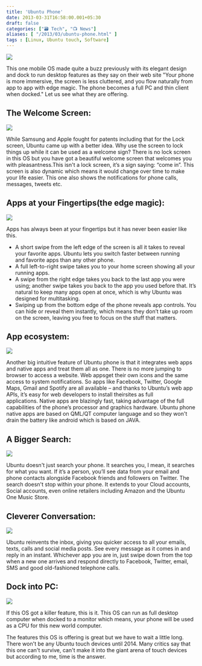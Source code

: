 ```yaml
---
title: 'Ubuntu Phone'
date: 2013-03-31T16:58:00.001+05:30
draft: false
categories: ["🗃️ Tech", "📺 News"]
aliases: [ "/2013/03/ubuntu-phone.html" ]
tags : [Linux, Ubuntu touch, Software]
---
```


[![](https://2.bp.blogspot.com/-zEATfTD9EfQ/UVgNZABBrOI/AAAAAAAAAd4/vi0fdrb1imM/s1600/ubphon.jpg)](https://2.bp.blogspot.com/-zEATfTD9EfQ/UVgNZABBrOI/AAAAAAAAAd4/vi0fdrb1imM/s1600/ubphon.jpg)

This one mobile OS made quite a buzz previously with its elegant design and dock to run desktop features as they say on their web site "Your phone is more immersive, the screen is less cluttered, and you flow naturally from app to app with edge magic. The phone becomes a full PC and thin client when docked." Let us see what they are offering.  
  

> 

  

The Welcome Screen:
-------------------

[![](https://4.bp.blogspot.com/-FJ3uE7DSjnI/UVgS2sstRJI/AAAAAAAAAeY/XTtRN7paiNA/s1600/ubuntu-phone-os-3.jpg)](https://4.bp.blogspot.com/-FJ3uE7DSjnI/UVgS2sstRJI/AAAAAAAAAeY/XTtRN7paiNA/s1600/ubuntu-phone-os-3.jpg)

  

While Samsung and Apple fought for patents including that for the Lock screen, Ubuntu came up with a better idea. Why use the screen to lock things up while it can be used as a welcome sign? There is no lock screen in this OS but you have got a beautiful welcome screen that welcomes you with pleasantness.This isn't a lock screen, it’s a sign saying: “come in”. This screen is also dynamic which means it would change over time to make your life easier. This one also shows the notifications for phone calls, messages, tweets etc.

  

Apps at your Fingertips(the edge magic):
----------------------------------------

[![](https://3.bp.blogspot.com/-zmv83e0QMzY/UVgPtlTUTDI/AAAAAAAAAeI/tNL5cdCHapU/s1600/ubuntu-mobile-multitasking-550x484.jpg)](https://3.bp.blogspot.com/-zmv83e0QMzY/UVgPtlTUTDI/AAAAAAAAAeI/tNL5cdCHapU/s1600/ubuntu-mobile-multitasking-550x484.jpg)

  

Apps has always been at your fingertips but it has never been easier like this.

  
  

*   A short swipe from the left edge of the screen is all it takes to reveal your favorite apps. Ubuntu lets you switch faster between running and favorite apps than any other phone.
*   A full left-to-right swipe takes you to your home screen showing all your running apps.
*   A swipe from the right edge takes you back to the last app you were using; another swipe takes you back to the app you used before that. It’s natural to keep many apps open at once, which is why Ubuntu was designed for multitasking.
*   Swiping up from the bottom edge of the phone reveals app controls. You can hide or reveal them instantly, which means they don’t take up room on the screen, leaving you free to focus on the stuff that matters.

  

App ecosystem:
--------------

[![](https://2.bp.blogspot.com/-WvCbFTXJrVE/UVgVPRV6a-I/AAAAAAAAAek/qgtZunwgw24/s1600/App-dev-tablet-GoMobile.png)](https://2.bp.blogspot.com/-WvCbFTXJrVE/UVgVPRV6a-I/AAAAAAAAAek/qgtZunwgw24/s1600/App-dev-tablet-GoMobile.png)

  

Another big intuitive feature of Ubuntu phone is that it integrates web apps and native apps and treat them all as one. There is no more jumping to browser to access a website. Web appsget their own icons and the same access to system notifications. So apps like Facebook, Twitter, Google Maps, Gmail and Spotify are all available – and thanks to Ubuntu’s web app APIs, it’s easy for web developers to install theirsites as full applications. Native apps are blazingly fast, taking advantage of the full capabilities of the phone’s processor and graphics hardware. Ubuntu phone native apps are based on QML/QT computer language and so they won't drain the battery like android which is based on JAVA.

  

A Bigger Search:
----------------

[![](https://4.bp.blogspot.com/-d-BwG8vSdNE/UVgYJ8hg8bI/AAAAAAAAAe0/73aVL8cR0aw/s1600/it_photo_188224_52.jpg)](https://4.bp.blogspot.com/-d-BwG8vSdNE/UVgYJ8hg8bI/AAAAAAAAAe0/73aVL8cR0aw/s1600/it_photo_188224_52.jpg)

  

  

Ubuntu doesn't just search your phone. It searches you, I mean, it searches for what you want. If it’s a person, you’ll see data from your email and phone contacts alongside Facebook friends and followers on Twitter. The search doesn't stop within your phone. It extends to your Cloud accounts, Social accounts, even online retailers including Amazon and the Ubuntu One Music Store.  

  

Cleverer Conversation:
----------------------

[![](https://1.bp.blogspot.com/-poRhnrZEUX4/UVgZ7MOnKsI/AAAAAAAAAfE/qIUgCFzYI9E/s1600/1671742-inline-inline-ubuntu-101.jpg)](https://1.bp.blogspot.com/-poRhnrZEUX4/UVgZ7MOnKsI/AAAAAAAAAfE/qIUgCFzYI9E/s1600/1671742-inline-inline-ubuntu-101.jpg)

  

  

Ubuntu reinvents the inbox, giving you quicker access to all your emails, texts, calls and social media posts. See every message as it comes in and reply in an instant. Whichever app you are in, just swipe down from the top when a new one arrives and respond directly to Facebook, Twitter, email, SMS and good old-fashioned telephone calls. 

  

Dock into PC:
-------------

[![](https://4.bp.blogspot.com/-xbd2pOM76kg/UVgcUsqkx_I/AAAAAAAAAfU/eJASEgivrxM/s1600/converged-device-440x267.jpg)](https://4.bp.blogspot.com/-xbd2pOM76kg/UVgcUsqkx_I/AAAAAAAAAfU/eJASEgivrxM/s1600/converged-device-440x267.jpg)

  

If this OS got a killer feature, this is it. This OS can run as full desktop computer when docked to a monitor which means, your phone will be used as a CPU for this new world computer.

  

  

The features this OS is offering is great but we have to wait a little long. There won't be any Ubuntu touch devices until 2014. Many critics say that this one can't survive, can't make it into the giant arena of touch devices but according to me, time is the answer.
